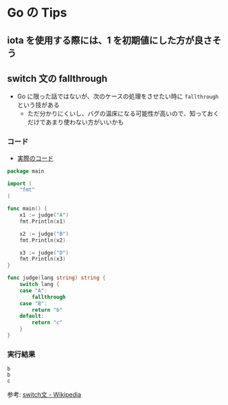 # Go の Tips

## iota を使用する際には、1 を初期値にした方が良さそう


## switch 文の fallthrough

- Go に限った話ではないが、次のケースの処理をさせたい時に `fallthrough` という技がある
    - ただ分かりにくいし、バグの温床になる可能性が高いので、知っておくだけであまり使わない方がいいかも

### コード

- [実際のコード](https://play.golang.org/p/dYXdytUCIXq)

```go
package main

import (
	"fmt"
)

func main() {
	x1 := judge("A")
	fmt.Println(x1)

	x2 := judge("B")
	fmt.Println(x2)

	x3 := judge("D")
	fmt.Println(x3)
}

func judge(lang string) string {
	switch lang {
	case "A":
		fallthrough
	case "B":
		return "b"
	default:
		return "c"
	}
}
```

### 実行結果

```
b
b
c
```

参考: [switch文 - Wikipedia](https://ja.wikipedia.org/wiki/Switch%E6%96%87#%E3%83%95%E3%82%A9%E3%83%BC%E3%83%AB%E3%82%B9%E3%83%AB%E3%83%BC)
